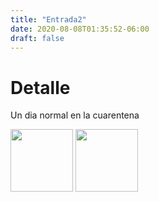 ```yaml
---
title: "Entrada2"
date: 2020-08-08T01:35:52-06:00
draft: false
---
```

# Detalle
Un dia normal en la cuarentena

<img src="https://user-images.githubusercontent.com/69097371/90110908-23030280-dd0b-11ea-90ee-9affbc38370e.png" width="100">
<img src="https://user-images.githubusercontent.com/69097371/90110943-2f875b00-dd0b-11ea-9ddf-de5f3dc60a65.png" width="100">